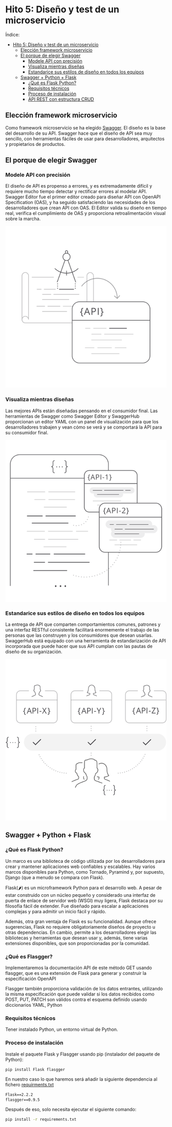 # Hito 5: Diseño y test de un microservicio
Índice:
<!-- TOC -->
* [Hito 5: Diseño y test de un microservicio](#hito-5--diseño-y-test-de-un-microservicio)
  * [Elección framework microservicio](#elección-framework-microservicio)
  * [El porque de elegir Swagger](#el-porque-de-elegir-swagger)
    * [Modele API con precisión](#modele-api-con-precisión)
    * [Visualiza mientras diseñas](#visualiza-mientras-diseñas)
    * [Estandarice sus estilos de diseño en todos los equipos](#estandarice-sus-estilos-de-diseño-en-todos-los-equipos)
  * [Swagger + Python + Flask](#swagger--python--flask)
    * [¿Qué es Flask Python?](#qué-es-flask-python)
    * [Requisitos técnicos](#requisitos-técnicos)
    * [Proceso de instalación](#proceso-de-instalación)
    * [API REST con estructura CRUD](#api-rest-con-estructura-crud)
<!-- TOC -->

## Elección framework microservicio
Como framework microservicio se ha elegido [Swagger](https://swagger.io/).
El diseño es la base del desarrollo de su API. Swagger hace que el diseño de API sea muy sencillo, con herramientas 
fáciles de usar para desarrolladores, arquitectos y propietarios de productos.

## El porque de elegir Swagger
### Modele API con precisión
El diseño de API es propenso a errores, y es extremadamente difícil y requiere mucho tiempo detectar y rectificar errores 
al modelar API. Swagger Editor fue el primer editor creado para diseñar API con OpenAPI Specification (OAS), y ha seguido 
satisfaciendo las necesidades de los desarrolladores que crean API con OAS. El Editor valida su diseño en tiempo real, 
verifica el cumplimiento de OAS y proporciona retroalimentación visual sobre la marcha.

![](../img/sw_design_band1.svg)

### Visualiza mientras diseñas
Las mejores APIs están diseñadas pensando en el consumidor final. Las herramientas de Swagger como Swagger Editor y 
SwaggerHub proporcionan un editor YAML con un panel de visualización para que los desarrolladores trabajen y vean cómo 
se verá y se comportará la API para su consumidor final.

![](../img/sw_design_band2.svg)

### Estandarice sus estilos de diseño en todos los equipos
La entrega de API que comparten comportamientos comunes, patrones y una interfaz RESTful consistente facilitará enormemente 
el trabajo de las personas que las construyen y los consumidores que desean usarlas. SwaggerHub está equipado con una 
herramienta de estandarización de API incorporada que puede hacer que sus API cumplan con las pautas de diseño de su organización.

![](../img/sw_design_band3.svg)

## Swagger + Python + Flask
### ¿Qué es Flask Python?
Un marco es una biblioteca de código utilizada por los desarrolladores para crear y mantener aplicaciones web confiables
y escalables. Hay varios marcos disponibles para Python, como Tornado, Pyramind y, por supuesto, Django (que a menudo se 
compara con Flask).

Flask(🌶) es un microframework Python para el desarrollo web. A pesar de estar construido con un núcleo pequeño y 
considerado una interfaz de puerta de enlace de servidor web (WSGI) muy ligera, Flask destaca por su filosofía fácil de 
extender. Fue diseñado para escalar a aplicaciones complejas y para admitir un inicio fácil y rápido.

Además, otra gran ventaja de Flask es su funcionalidad. Aunque ofrece sugerencias, Flask no requiere obligatoriamente 
diseños de proyecto u otras dependencias. En cambio, permite a los desarrolladores elegir las bibliotecas y herramientas 
que desean usar y, además, tiene varias extensiones disponibles, que son proporcionadas por la comunidad.

### ¿Qué es Flasgger?
Implementaremos la documentación API de este método GET usando flasgger, que es una extensión de Flask para generar y 
construir la especificación OpenAPI

Flasgger también proporciona validación de los datos entrantes, utilizando la misma especificación que puede validar si 
los datos recibidos como POST, PUT, PATCH son válidos contra el esquema definido usando diccionarios YAML, Python


### Requisitos técnicos
Tener instalado Python, un entorno virtual de Python.

### Proceso de instalación
Instale el paquete Flask y Flasgger usando pip (instalador del paquete de Python):
```bash
pip install Flask flasgger
```
En nuestro caso lo que haremos será añadir la siguiente dependencia al fichero [requirments.txt](../../src/requirements.txt)
```text
Flask==2.2.2
flasgger==0.9.5
```
Después de eso, solo necesita ejecutar el siguiente comando:
```bash
pip install -r requirements.txt
```
